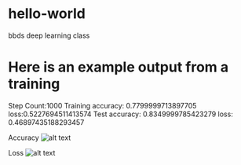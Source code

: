 # hello-world
bbds deep learning class
# Here is an example output from a training
Step Count:1000
Training accuracy: 0.7799999713897705 loss:0.5227694511413574
Test accuracy: 0.8349999785423279 loss: 0.46897435188293457

Accuracy
![alt text](https://raw.githubusercontent.com/gnterrell/hello-world/blob/master/Accuracy.PNG "accuracy")

Loss
![alt text](https://raw.githubusercontent.com/gnterrell/hello-world/blob/master/Loss.PNG "loss")